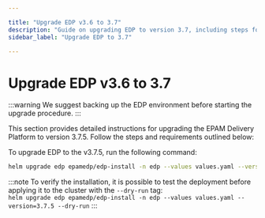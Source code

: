 ```yaml
---

title: "Upgrade EDP v3.6 to 3.7"
description: "Guide on upgrading EDP to version 3.7, including steps for updating Custom Resource Definitions and performing the upgrade procedure."
sidebar_label: "Upgrade EDP to 3.7"

---
```

<!-- markdownlint-disable MD025 -->

# Upgrade EDP v3.6 to 3.7

<head>
  <link rel="canonical" href="https://docs.kuberocketci.io/docs/operator-guide/upgrade/upgrade-edp-3.7/" />
</head>

:::warning
  We suggest backing up the EDP environment before starting the upgrade procedure.
:::

This section provides detailed instructions for upgrading the EPAM Delivery Platform to version 3.7.5. Follow the steps and requirements outlined below:

To upgrade EDP to the v3.7.5, run the following command:

  ```bash
  helm upgrade edp epamedp/edp-install -n edp --values values.yaml --version=3.7.5
  ```

  :::note
    To verify the installation, it is possible to test the deployment before applying it to the cluster with the `--dry-run` tag:<br />
      `helm upgrade edp epamedp/edp-install -n edp --values values.yaml --version=3.7.5 --dry-run`
  :::
